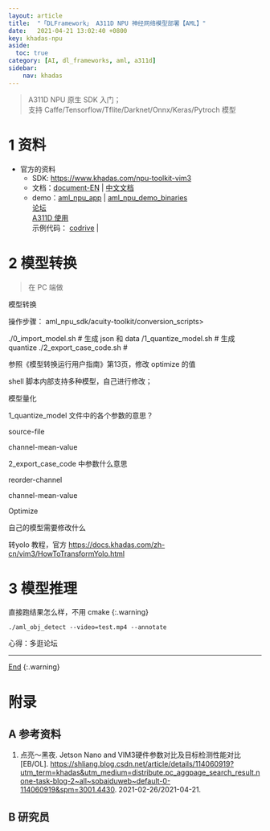 ```yaml
---
layout: article
title:  "「DLFramework」 A311D NPU 神经网络模型部署【AML】"
date:   2021-04-21 13:02:40 +0800
key: khadas-npu
aside:
  toc: true
category: [AI, dl_frameworks, aml, a311d]
sidebar:
    nav: khadas
---
```

<span id='head'></span>  
>A311D NPU 原生 SDK 入门；      
支持 Caffe/Tensorflow/Tflite/Darknet/Onnx/Keras/Pytroch 模型   


<!--more-->     

# 1 资料
- 官方的资料
  - SDK: <https://www.khadas.com/npu-toolkit-vim3>    
  - 文档：[document-EN](https://docs.khadas.com/vim3/HowToUseNpu.html) | [中文文档](https://docs.khadas.com/zh-cn/vim3/HowToRunNPUDemo.html)    
  - demo：[aml_npu_app](https://gitlab.com/khadas/aml_npu_app) | [aml_npu_demo_binaries](https://gitlab.com/yan518/aml_npu_demo_binaries)    
[论坛](https://forum.khadas.com/)       
[A311D 使用](https://longervision.github.io/2020/04/18/AI/EdgeComputing/khadas-vim3-amlogic-a311d/)     
示例代码： [codrive](https://github.com/larrylart/codrive/tree/master/hw_sampling/vim3_npu) |

# 2 模型转换
>在 PC 端做    

模型转换

操作步骤：
aml_npu_sdk/acuity-toolkit/conversion_scripts>    

./0_import_model.sh  # 生成 json 和 data
/1_quantize_model.sh # 生成 quantize
./2_export_case_code.sh  #  



参照《模型转换运行用户指南》第13页，修改 optimize 的值



shell 脚本内部支持多种模型，自己进行修改；



模型量化

1_quantize_model 文件中的各个参数的意思？

source-file

channel-mean-value

2_export_case_code 中参数什么意思

reorder-channel

channel-mean-value

Optimize





自己的模型需要修改什么  



转yolo 教程，官方 https://docs.khadas.com/zh-cn/vim3/HowToTransformYolo.html  



# 3 模型推理
直接跑结果怎么样，不用 cmake
{:.warning}

`./aml_obj_detect --video=test.mp4 --annotate`   

心得：多逛论坛   

-------------------  
[End](#head)
{:.warning}  


# 附录
## A 参考资料
1. 点亮～黑夜. Jetson Nano and VIM3硬件参数对比及目标检测性能对比[EB/OL]. <https://shliang.blog.csdn.net/article/details/114060919?utm_term=khadas&utm_medium=distribute.pc_aggpage_search_result.none-task-blog-2~all~sobaiduweb~default-0-114060919&spm=3001.4430>. 2021-02-26/2021-04-21.    

## B 研究员
